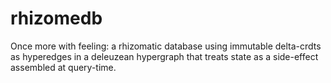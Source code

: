 # rhizomedb
Once more with feeling: a rhizomatic database using immutable delta-crdts as hyperedges in a deleuzean hypergraph that treats state as a side-effect assembled at query-time.

